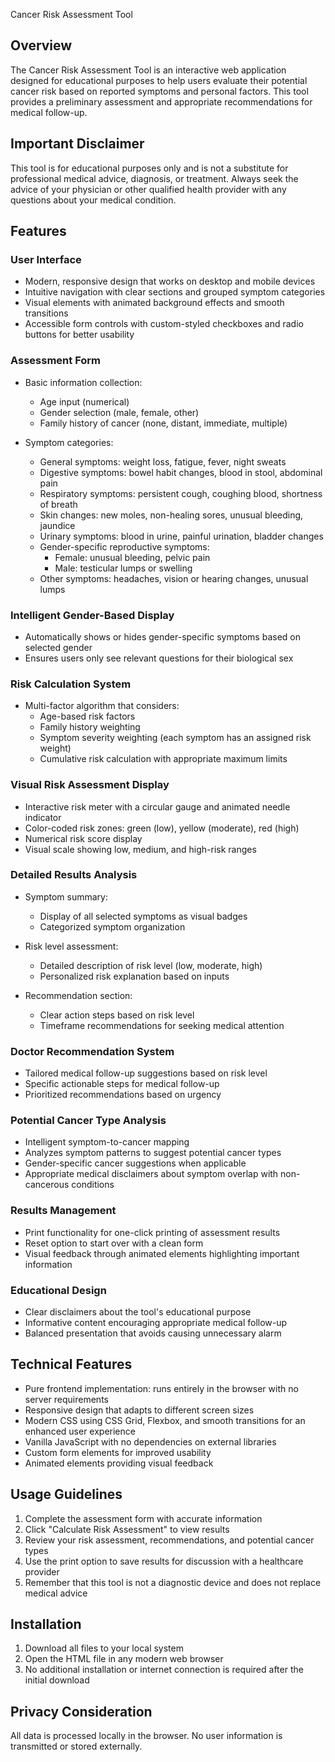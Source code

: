 Cancer Risk Assessment Tool  

## Overview  
The Cancer Risk Assessment Tool is an interactive web application designed for educational purposes to help users evaluate their potential cancer risk based on reported symptoms and personal factors. This tool provides a preliminary assessment and appropriate recommendations for medical follow-up.  

## Important Disclaimer  
This tool is for educational purposes only and is not a substitute for professional medical advice, diagnosis, or treatment. Always seek the advice of your physician or other qualified health provider with any questions about your medical condition.  

## Features  

### User Interface  
- Modern, responsive design that works on desktop and mobile devices  
- Intuitive navigation with clear sections and grouped symptom categories  
- Visual elements with animated background effects and smooth transitions  
- Accessible form controls with custom-styled checkboxes and radio buttons for better usability  

### Assessment Form  
- Basic information collection:  
  - Age input (numerical)  
  - Gender selection (male, female, other)  
  - Family history of cancer (none, distant, immediate, multiple)  

- Symptom categories:  
  - General symptoms: weight loss, fatigue, fever, night sweats  
  - Digestive symptoms: bowel habit changes, blood in stool, abdominal pain  
  - Respiratory symptoms: persistent cough, coughing blood, shortness of breath  
  - Skin changes: new moles, non-healing sores, unusual bleeding, jaundice  
  - Urinary symptoms: blood in urine, painful urination, bladder changes  
  - Gender-specific reproductive symptoms:  
    - Female: unusual bleeding, pelvic pain  
    - Male: testicular lumps or swelling  
  - Other symptoms: headaches, vision or hearing changes, unusual lumps  

### Intelligent Gender-Based Display  
- Automatically shows or hides gender-specific symptoms based on selected gender  
- Ensures users only see relevant questions for their biological sex  

### Risk Calculation System  
- Multi-factor algorithm that considers:  
  - Age-based risk factors  
  - Family history weighting  
  - Symptom severity weighting (each symptom has an assigned risk weight)  
  - Cumulative risk calculation with appropriate maximum limits  

### Visual Risk Assessment Display  
- Interactive risk meter with a circular gauge and animated needle indicator  
- Color-coded risk zones: green (low), yellow (moderate), red (high)  
- Numerical risk score display  
- Visual scale showing low, medium, and high-risk ranges  

### Detailed Results Analysis  
- Symptom summary:  
  - Display of all selected symptoms as visual badges  
  - Categorized symptom organization  

- Risk level assessment:  
  - Detailed description of risk level (low, moderate, high)  
  - Personalized risk explanation based on inputs  

- Recommendation section:  
  - Clear action steps based on risk level  
  - Timeframe recommendations for seeking medical attention  

### Doctor Recommendation System  
- Tailored medical follow-up suggestions based on risk level  
- Specific actionable steps for medical follow-up  
- Prioritized recommendations based on urgency  

### Potential Cancer Type Analysis  
- Intelligent symptom-to-cancer mapping  
- Analyzes symptom patterns to suggest potential cancer types  
- Gender-specific cancer suggestions when applicable  
- Appropriate medical disclaimers about symptom overlap with non-cancerous conditions  

### Results Management  
- Print functionality for one-click printing of assessment results  
- Reset option to start over with a clean form  
- Visual feedback through animated elements highlighting important information  

### Educational Design  
- Clear disclaimers about the tool's educational purpose  
- Informative content encouraging appropriate medical follow-up  
- Balanced presentation that avoids causing unnecessary alarm  

## Technical Features  
- Pure frontend implementation: runs entirely in the browser with no server requirements  
- Responsive design that adapts to different screen sizes  
- Modern CSS using CSS Grid, Flexbox, and smooth transitions for an enhanced user experience  
- Vanilla JavaScript with no dependencies on external libraries  
- Custom form elements for improved usability  
- Animated elements providing visual feedback  

## Usage Guidelines  
1. Complete the assessment form with accurate information  
2. Click "Calculate Risk Assessment" to view results  
3. Review your risk assessment, recommendations, and potential cancer types  
4. Use the print option to save results for discussion with a healthcare provider  
5. Remember that this tool is not a diagnostic device and does not replace medical advice  

## Installation  
1. Download all files to your local system  
2. Open the HTML file in any modern web browser  
3. No additional installation or internet connection is required after the initial download  

## Privacy Consideration  
All data is processed locally in the browser. No user information is transmitted or stored externally.  
